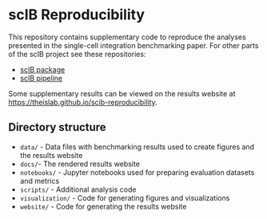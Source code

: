 # scIB Reproducibility

This repository contains supplementary code to reproduce the analyses presented in the single-cell integration benchmarking paper.
For other parts of the scIB project see these repositories:

* [scIB package][scIB]
* [scIB pipeline][pipeline]

Some supplementary results can be viewed on the results website at https://theislab.github.io/scib-reproducibility.

## Directory structure

* `data/` - Data files with benchmarking results used to create figures and the results website
* `docs/`- The rendered results website
* `notebooks/` - Jupyter notebooks used for preparing evaluation datasets and metrics
* `scripts/` - Additional analysis code
* `visualization/` - Code for generating figures and visualizations
* `website/` - Code for generating the results website

[scIB]: https://github.com/theislab/scib "scIB package repository"
[pipeline]: https://github.com/theislab/scib-pipeline
